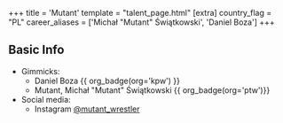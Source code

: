 +++
title = 'Mutant'
template = "talent_page.html"
[extra]
country_flag = "PL"
career_aliases = ['Michał "Mutant" Świątkowski', 'Daniel Boza']
+++

## Basic Info

* Gimmicks:
  - Daniel Boza {{ org_badge(org='kpw') }}
  - Mutant, Michał "Mutant" Świątkowski {{ org_badge(org='ptw')}}
* Social media:
  - Instagram [@mutant_wrestler](https://www.instagram.com/mutant_wrestler)
